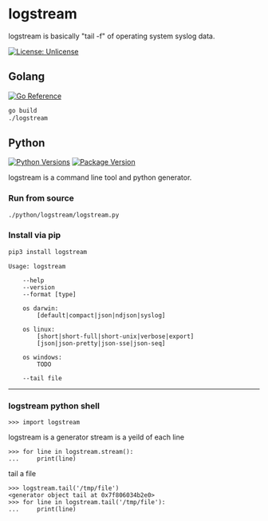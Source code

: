# logstream #

logstream is basically "tail -f" of operating system syslog data.  

[![License: Unlicense](https://img.shields.io/badge/license-Unlicense-blue.svg)](http://unlicense.org/)  


## Golang
[![Go Reference](https://pkg.go.dev/badge/gitlab.com/krink/logstream/golang/logstream.svg)](https://pkg.go.dev/gitlab.com/krink/logstream/golang/logstream)  
```bash
go build
./logstream
```

## Python
[![Python Versions](https://img.shields.io/pypi/pyversions/pypistats.svg?logo=python&logoColor=FFE873)](https://pypi.org/project/pypistats/)
[![Package Version](https://img.shields.io/pypi/v/logstream.svg)](https://pypi.python.org/pypi/logstream/)
 
logstream is a command line tool and python generator.  

### Run from source ###

```bash
./python/logstream/logstream.py
```

### Install via pip ###

```bash
pip3 install logstream
```

```text
Usage: logstream

    --help
    --version
    --format [type]

    os darwin:
        [default|compact|json|ndjson|syslog]

    os linux:
        [short|short-full|short-unix|verbose|export]
        [json|json-pretty|json-sse|json-seq]

    os windows:
        TODO

    --tail file
```

---

### logstream python shell ###

```python3
>>> import logstream
```

logstream is a generator
stream is a yeild of each line
```python3
>>> for line in logstream.stream():
...     print(line)
```

tail a file
```python3
>>> logstream.tail('/tmp/file')
<generator object tail at 0x7f806034b2e0>
>>> for line in logstream.tail('/tmp/file'):
...     print(line)
```


